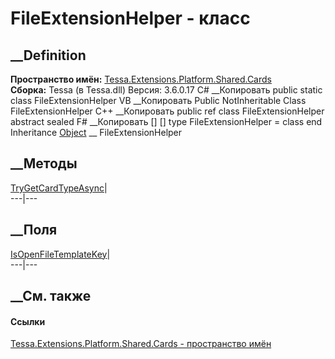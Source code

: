 # FileExtensionHelper - класс
##  __Definition
 **Пространство имён:**
[Tessa.Extensions.Platform.Shared.Cards](N_Tessa_Extensions_Platform_Shared_Cards.htm)  
 **Сборка:** Tessa (в Tessa.dll) Версия: 3.6.0.17
C# __Копировать
     public static class FileExtensionHelper
VB __Копировать
     Public NotInheritable Class FileExtensionHelper
C++ __Копировать
     public ref class FileExtensionHelper abstract sealed
F# __Копировать
     [<AbstractClassAttribute>]
    [<SealedAttribute>]
    type FileExtensionHelper = class end
Inheritance
    [Object](https://learn.microsoft.com/dotnet/api/system.object) __ FileExtensionHelper
##  __Методы
[TryGetCardTypeAsync](M_Tessa_Extensions_Platform_Shared_Cards_FileExtensionHelper_TryGetCardTypeAsync.htm)|  
---|---  
## __Поля
[IsOpenFileTemplateKey](F_Tessa_Extensions_Platform_Shared_Cards_FileExtensionHelper_IsOpenFileTemplateKey.htm)|  
---|---  
## __См. также
#### Ссылки
[Tessa.Extensions.Platform.Shared.Cards - пространство
имён](N_Tessa_Extensions_Platform_Shared_Cards.htm)
